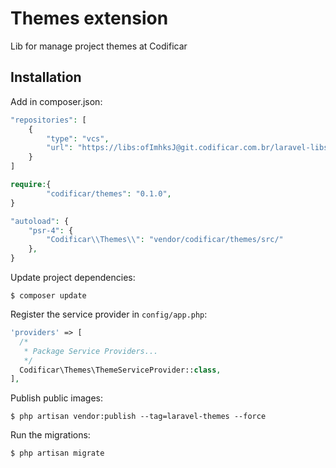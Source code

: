 # Themes extension

Lib for manage project themes at Codificar

## Installation

Add in composer.json:

```php
"repositories": [
    {
        "type": "vcs",
        "url": "https://libs:ofImhksJ@git.codificar.com.br/laravel-libs/laravel-themes.git"
    }
]
```

```php
require:{
        "codificar/themes": "0.1.0",
}
```

```php
"autoload": {
    "psr-4": {
        "Codificar\\Themes\\": "vendor/codificar/themes/src/"
    },
}
```

Update project dependencies:

```shell
$ composer update
```

Register the service provider in `config/app.php`:

```php
'providers' => [
  /*
   * Package Service Providers...
   */
  Codificar\Themes\ThemeServiceProvider::class,
],
```


Publish public images:

```shell
$ php artisan vendor:publish --tag=laravel-themes --force
```


Run the migrations:

```shell
$ php artisan migrate
```